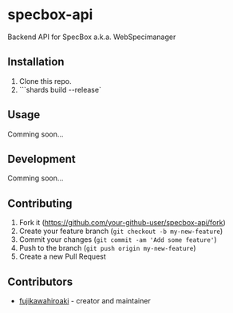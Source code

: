 # specbox-api

Backend API for SpecBox a.k.a. WebSpecimanager

## Installation

1. Clone this repo.
2. ```shards build --release`

## Usage

Comming soon...

## Development

Comming soon...

## Contributing

1. Fork it (<https://github.com/your-github-user/specbox-api/fork>)
2. Create your feature branch (`git checkout -b my-new-feature`)
3. Commit your changes (`git commit -am 'Add some feature'`)
4. Push to the branch (`git push origin my-new-feature`)
5. Create a new Pull Request

## Contributors

- [fujikawahiroaki](https://github.com/your-github-user) - creator and maintainer
